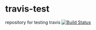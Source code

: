 # travis-test 
repository for testing travis
[![Build Status](https://ext-dev-1-test.travis-ci-enterprise.com/api/sanelca/travis-test.svg?token=9c8CHsFpqkyfztuJr8n1&branch=main)](https://ext-dev-1-test.travis-ci-enterprise.com/sanelca/travis-test)
